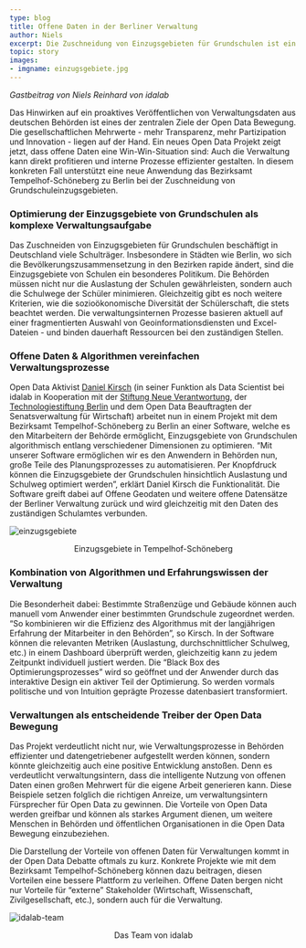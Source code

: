 ```yaml
---
type: blog
title: Offene Daten in der Berliner Verwaltung
author: Niels
excerpt: Die Zuschneidung von Einzugsgebieten für Grundschulen ist ein komplexes Thema. Im Bezirk Tempelhof-Schöneberg in Berlin wird nun eine Anwendung pilotiert, die mit offenen Daten diese Gebiete algorithmisch optimiert.
topic: story
images:
- imgname: einzugsgebiete.jpg
---
```


<i>Gastbeitrag von Niels Reinhard von <a href="www.idalab.de"></a>idalab</i>

Das Hinwirken auf ein proaktives Veröffentlichen von Verwaltungsdaten aus deutschen Behörden ist eines der zentralen Ziele der Open Data Bewegung. Die gesellschaftlichen Mehrwerte - mehr Transparenz, mehr Partizipation und Innovation - liegen auf der Hand. Ein neues Open Data Projekt zeigt jetzt, dass offene Daten eine Win-Win-Situation sind: Auch die Verwaltung kann direkt profitieren und interne Prozesse effizienter gestalten. In diesem konkreten Fall unterstützt eine neue Anwendung das Bezirksamt Tempelhof-Schöneberg zu Berlin bei der Zuschneidung von Grundschuleinzugsgebieten.

<h3>Optimierung der Einzugsgebiete von Grundschulen als komplexe Verwaltungsaufgabe</h3>

Das Zuschneiden von Einzugsgebieten für Grundschulen beschäftigt in Deutschland viele Schulträger. Insbesondere in Städten wie Berlin, wo sich die Bevölkerungszusammensetzung in den Bezirken rapide ändert, sind die Einzugsgebiete von Schulen ein besonderes Politikum. Die Behörden müssen nicht nur die Auslastung der Schulen gewährleisten, sondern auch die Schulwege der Schüler minimieren. Gleichzeitig gibt es noch weitere Kriterien, wie die sozioökonomische Diversität der Schülerschaft, die stets beachtet werden. Die verwaltungsinternen Prozesse basieren aktuell auf einer fragmentierten Auswahl von Geoinformationsdiensten und Excel-Dateien - und binden dauerhaft Ressourcen bei den zuständigen Stellen.

<h3>Offene Daten & Algorithmen vereinfachen Verwaltungsprozesse</h3>

Open Data Aktivist <a href="http://danielkirs.ch">Daniel Kirsch</a> (in seiner Funktion als Data Scientist bei idalab in Kooperation mit der <a href="http://www.stiftung-nv.de">Stiftung Neue Verantwortung</a>, der <a href="https://www.technologiestiftung-berlin.de/de/startseite/">Technologiestiftung Berlin</a> und dem Open Data Beauftragten der Senatsverwaltung für Wirtschaft) arbeitet nun in einem Projekt mit dem Bezirksamt Tempelhof-Schöneberg zu Berlin an einer Software, welche es den Mitarbeitern der Behörde ermöglicht, Einzugsgebiete von Grundschulen algorithmisch entlang verschiedener Dimensionen zu optimieren. “Mit unserer Software ermöglichen wir es den Anwendern in Behörden nun, große Teile des Planungsprozesses zu automatisieren. Per Knopfdruck können die Einzugsgebiete der Grundschulen hinsichtlich Auslastung und Schulweg optimiert werden”, erklärt Daniel Kirsch die Funktionalität. Die Software greift dabei auf Offene Geodaten und weitere offene Datensätze der Berliner Verwaltung zurück und wird gleichzeitig mit den Daten des zuständigen Schulamtes verbunden.

![einzugsgebiete](/blog/einzugsgebiete.jpg)

<center>Einzugsgebiete in Tempelhof-Schöneberg</center>

<h3>Kombination von Algorithmen und Erfahrungswissen der Verwaltung</h3>

Die Besonderheit dabei: Bestimmte Straßenzüge und Gebäude können auch manuell vom Anwender einer bestimmten Grundschule zugeordnet werden. “So kombinieren wir die Effizienz des Algorithmus mit der langjährigen Erfahrung der Mitarbeiter in den Behörden”, so Kirsch. In der Software können die relevanten Metriken (Auslastung, durchschnittlicher Schulweg, etc.) in einem Dashboard überprüft werden, gleichzeitig kann zu jedem Zeitpunkt individuell justiert werden. Die “Black Box des Optimierungsprozesses” wird so geöffnet und der Anwender durch das interaktive Design ein aktiver Teil der Optimierung. So werden vormals politische und von Intuition geprägte Prozesse datenbasiert transformiert.

<h3>Verwaltungen als entscheidende Treiber der Open Data Bewegung</h3>

Das Projekt verdeutlicht nicht nur, wie Verwaltungsprozesse in Behörden effizienter und datengetriebener aufgestellt werden können, sondern könnte gleichzeitig auch eine positive Entwicklung anstoßen. Denn es verdeutlicht verwaltungsintern, dass die intelligente Nutzung von offenen Daten einen großen Mehrwert für die eigene Arbeit generieren kann. Diese Beispiele setzen folglich die richtigen Anreize, um verwaltungsintern Fürsprecher für Open Data zu gewinnen. Die Vorteile von Open Data werden greifbar und können als starkes Argument dienen, um weitere Menschen in Behörden und öffentlichen Organisationen in die Open Data Bewegung einzubeziehen.

Die Darstellung der Vorteile von offenen Daten für Verwaltungen kommt in der Open Data Debatte oftmals zu kurz. Konkrete Projekte wie mit dem Bezirksamt Tempelhof-Schöneberg können dazu beitragen, diesen Vorteilen eine bessere Plattform zu verleihen. Offene Daten bergen nicht nur Vorteile für “externe” Stakeholder (Wirtschaft, Wissenschaft, Zivilgesellschaft, etc.), sondern auch für die Verwaltung.


![idalab-team](/blog/idalab-team.jpg)

<center>Das Team von idalab</center>
